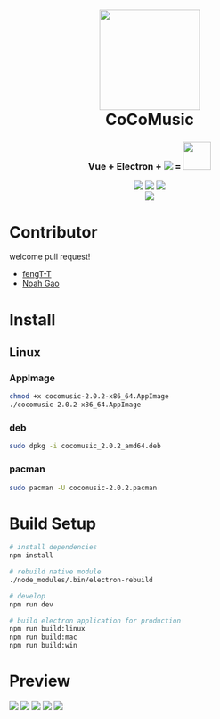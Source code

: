 <h1 align="center">
  <img width="180" height="180" src="https://github.com/xtuJSer/CoCoMusic/blob/master/build/icons/256x256.png?raw=true">
  <br/>
  CoCoMusic
</h1>
<h3 align="center">Vue + Electron + <img src="http://mypic-10053031.cossh.myqcloud.com/-75720e06afe95850.jpg">  =  <img width="50" height="50" src="http://mypic-10053031.cossh.myqcloud.com/256x256.png"> </h3>
<p align="center">
<img src="https://img.shields.io/badge/build-passing-green.svg">
<img src="https://img.shields.io/badge/release-v2.0.2-brightgreen.svg">
<img src="https://img.shields.io/badge/license-LGPL-red.svg">
<br/>
<img src="http://orblzfbb0.bkt.clouddn.com/Ful4txdNVi1_457r9K8vpbLgZKVn?imageView2/1/w/200/h/200/interlace/1/q/75|imageslim">
</p>

# Contributor
  welcome pull request!
 - [fengT-T](https://github.com/fengT-T)
 - [Noah Gao](https://github.com/noahziheng)

# Install
## Linux
### AppImage
``` bash
chmod +x cocomusic-2.0.2-x86_64.AppImage
./cocomusic-2.0.2-x86_64.AppImage
``` 
### deb
```bash
sudo dpkg -i cocomusic_2.0.2_amd64.deb
```
### pacman
```bash
sudo pacman -U cocomusic-2.0.2.pacman
```

# Build Setup

``` bash
# install dependencies
npm install

# rebuild native module
./node_modules/.bin/electron-rebuild

# develop
npm run dev

# build electron application for production
npm run build:linux
npm run build:mac
npm run build:win
```
# Preview
![](http://cocomusic-1252075019.file.myqcloud.com/2png/Screenshot_20180818_005614.png)
![](http://cocomusic-1252075019.file.myqcloud.com/2png/Screenshot_20180818_005423.png)
![](http://cocomusic-1252075019.file.myqcloud.com/2png/Screenshot_20180818_005533.png)
![](http://cocomusic-1252075019.file.myqcloud.com/2png/Screenshot_20180818_005346.png)
![](http://cocomusic-1252075019.file.myqcloud.com/2png/Screenshot_20180818_005442.png)
